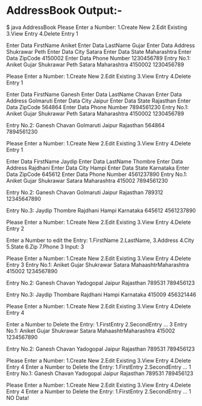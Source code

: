 # AddressBook Output:-  
$ java AddressBook
Please Enter a Number: 1.Create New   2.Edit Existing   3.View Entry   4.Delete Entry
1

Enter Data FirstName
Aniket
Enter Data LastName
Gujar
Enter Data Address
Shukrawar Peth
Enter Data City
Satara
Enter Data  State
Maharashtra
Enter Data  ZipCode
4150002
Enter Data Phone Number
1230456789
Entry No.1: Aniket Gujar
Shukrawar Peth Satara Maharashtra 4150002
1230456789

Please Enter a Number: 1.Create New   2.Edit Existing   3.View Entry   4.Delete Entry
1

Enter Data FirstName
Ganesh
Enter Data LastName
Chavan
Enter Data Address
Golmaruti
Enter Data City
Jaipur
Enter Data  State
Rajasthan
Enter Data  ZipCode
564864
Enter Data Phone Number
7894561230
Entry No.1: Aniket Gujar
Shukrawar Peth Satara Maharashtra 4150002
1230456789

Entry No.2: Ganesh Chavan
Golmaruti Jaipur Rajasthan 564864
7894561230

Please Enter a Number: 1.Create New   2.Edit Existing   3.View Entry   4.Delete Entry
1

Enter Data FirstName
Jaydip
Enter Data LastName
Thombre
Enter Data Address
Rajdhani
Enter Data City
Hampi
Enter Data  State
Karnataka
Enter Data  ZipCode
645612
Enter Data Phone Number
4561237890
Entry No.1: Aniket Gujar
Shukrawar Satara Maharashtra 415002
7894561230

Entry No.2: Ganesh Chavan
Golmaruti Jaipur Rajasthan 789312
12345647890

Entry No.3: Jaydip Thombre
Rajdhani Hampi Karnataka 645612
4561237890

Please Enter a Number: 1.Create New   2.Edit Existing   3.View Entry   4.Delete Entry
2

Enter a Number to edit the Entry: 1.FirstName 2.LastName, 3.Address 4.City 5.State 6.Zip 7.Phone
3
Input: 3

Please Enter a Number: 1.Create New   2.Edit Existing   3.View Entry   4.Delete Entry
3
Entry No.1: Aniket Gujar
Shukrawar Satara MahaashtrMaharashtra 415002
1234567890

Entry No.2: Ganesh Chavan
Yadogopal Jaipur Rajasthan 789531
789456123

Entry No.3: Jaydip Thombare
Rajdhani Hampi Karnataka 415009
456321446

Please Enter a Number: 1.Create New   2.Edit Existing   3.View Entry   4.Delete Entry
4

Enter a Number to Delete the Entry: 1.FirstEntry 2.SecondEntry ...
3
Entry No.1: Aniket Gujar
Shukrawar Satara MahaashtrMaharashtra 415002
1234567890

Entry No.2: Ganesh Chavan
Yadogopal Jaipur Rajasthan 789531
789456123

Please Enter a Number: 1.Create New   2.Edit Existing   3.View Entry   4.Delete Entry
4
Enter a Number to Delete the Entry: 1.FirstEntry 2.SecondEntry ...
1
Entry No.1: Ganesh Chavan
Yadogopal Jaipur Rajasthan 789531
789456123

Please Enter a Number: 1.Create New   2.Edit Existing   3.View Entry   4.Delete Entry
4
Enter a Number to Delete the Entry: 1.FirstEntry 2.SecondEntry ...
1
NO Data!
